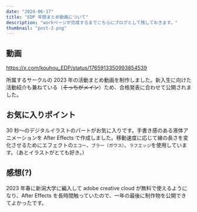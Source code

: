 ```yaml
---
date: "2024-06-17"
title: "EDP 年間まとめ動画について"
description: "workページが完成するまでこちらにブログとして残しておきます。"
thumbnail: "post-2.png"
---
```


## 動画

https://x.com/kouhou_EDP/status/1765913350993854539

所属するサークルの 2023 年の活動まとめ動画を制作しました。新入生に向けた活動紹介も兼ねている（~~そっちがメイン~~）ため、合格発表に合わせて公開されました。

## お気に入りポイント

30 秒～のデジタルイラストのパートがお気に入りです。手書き感のある液体アニメーションを After Effects で作成しました。移動速度に応じて線の長さを変化させるためにエフェクトの`エコー`、`ブラー（ガウス）`、`ラフエッジ`を使用しています。（あとイラストがとても好き。）

## 感想(?)

2023 年春に新潟大学に編入して adobe creative cloud が無料で使えるようになり、After Effects を長時間触っていたので、一年の最後に制作物を公開できてよかったです。
